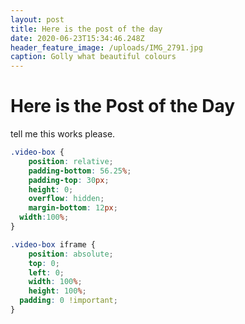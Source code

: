 ```yaml
---
layout: post
title: Here is the post of the day
date: 2020-06-23T15:34:46.248Z
header_feature_image: /uploads/IMG_2791.jpg
caption: Golly what beautiful colours
---
```

# Here is the Post of the Day

tell me this works please.

<!--above-here-is-displayed-on-home-page-->

```css
.video-box {
	position: relative;
	padding-bottom: 56.25%;
	padding-top: 30px;
	height: 0;
	overflow: hidden;
	margin-bottom: 12px;
  width:100%;
}

.video-box iframe {
	position: absolute;
	top: 0;
	left: 0;
	width: 100%;
	height: 100%;
  padding: 0 !important;
}
```
